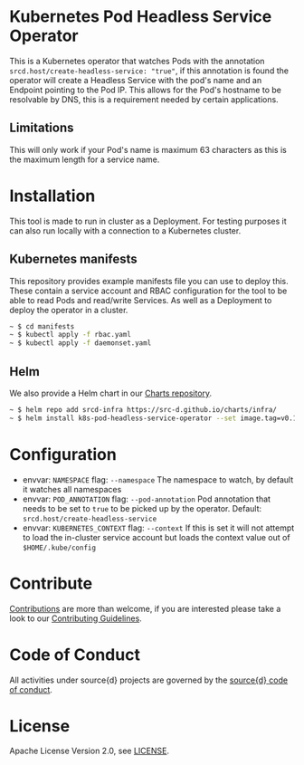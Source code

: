 # Kubernetes Pod Headless Service Operator
This is a Kubernetes operator that watches Pods with the annotation `srcd.host/create-headless-service: "true"`, if this annotation is found the operator will create a Headless Service with the pod's name and an Endpoint pointing to the Pod IP. This allows for the Pod's hostname to be resolvable by DNS, this is a requirement needed by certain applications.

## Limitations
This will only work if your Pod's name is maximum 63 characters as this is the maximum length for a service name.

# Installation

This tool is made to run in cluster as a Deployment. For testing purposes it can also run locally with a connection to a Kubernetes cluster.

## Kubernetes manifests
This repository provides example manifests file you can use to deploy this. These contain a service account and RBAC configuration for the tool to be able to read Pods and read/write Services. As well as a Deployment to deploy the operator in a cluster.
```bash
~ $ cd manifests
~ $ kubectl apply -f rbac.yaml
~ $ kubectl apply -f daemonset.yaml
```

## Helm
We also provide a Helm chart in our [Charts repository](https://github.com/src-d/charts). 
```bash
~ $ helm repo add srcd-infra https://src-d.github.io/charts/infra/
~ $ helm install k8s-pod-headless-service-operator --set image.tag=v0.1.1
```

# Configuration

* envvar: `NAMESPACE` flag: `--namespace` The namespace to watch, by default it watches all namespaces
* envvar: `POD_ANNOTATION` flag: `--pod-annotation` Pod annotation that needs to be set to `true` to be picked up by the operator. Default: `srcd.host/create-headless-service`
* envvar: `KUBERNETES_CONTEXT` flag: `--context` If this is set it will not attempt to load the in-cluster service account but loads the context value out of `$HOME/.kube/config`

# Contribute

[Contributions](https://github.com/src-d/k8s-pod-headless-service-operator/issues) are more than welcome, if you are interested please take a look to
our [Contributing Guidelines](CONTRIBUTING.md).

# Code of Conduct

All activities under source{d} projects are governed by the [source{d} code of conduct](.github/CODE_OF_CONDUCT.md).

# License
Apache License Version 2.0, see [LICENSE](LICENSE).
